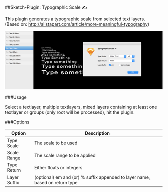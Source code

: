 ##Sketch-Plugin: Typographic Scale ✍

This plugin generates a typographic scale from selected text layers.<br>
(Based on: http://alistapart.com/article/more-meaningful-typography)

![Shot](/image.png)

###Usage

Select a textlayer, multiple textlayers, mixed layers containing at least
one textlayer or groups (only root will be processed), hit the plugin.

###Options

Option       | Description
------------ | -------------
Type Scale | The scale to be used
Scale Range | The scale range to be applied
Type Return | Either floats or integers
Layer Suffix | (optional) em and (or) % suffix appended to layer name, based on return type
                
                
